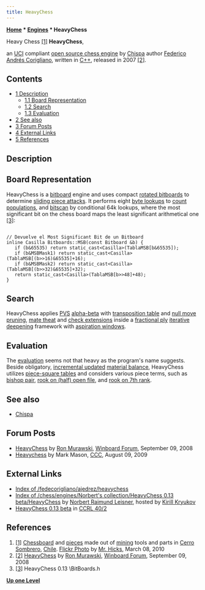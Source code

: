 ```yaml
---
title: HeavyChess
---
```

**[Home](Home "Home") * [Engines](Engines "Engines") * HeavyChess**

[](https://www.flickr.com/photos/teosaurio/4531534307/in/photostream/) Heavy Chess <a id="cite-note-1" href="#cite-ref-1">[1]</a>
**HeavyChess**,

an [UCI](UCI "UCI") compliant [open source chess engine](Category:Open_Source "Category:Open Source") by [Chispa](Chispa "Chispa") author [Federico Andrés Corigliano](Federico_Andr%C3%A9s_Corigliano "Federico Andrés Corigliano"), written in [C++](Cpp "Cpp"), released in 2007 <a id="cite-note-2" href="#cite-ref-2">[2]</a>.

## Contents

- [1 Description](#description)
  - [1.1 Board Representation](#board-representation)
  - [1.2 Search](#search)
  - [1.3 Evaluation](#evaluation)
- [2 See also](#see-also)
- [3 Forum Posts](#forum-posts)
- [4 External Links](#external-links)
- [5 References](#references)

## Description

## Board Representation

HeavyChess is a [bitboard](Bitboards "Bitboards") engine and uses compact [rotated bitboards](Rotated_Bitboards "Rotated Bitboards") to determine [sliding piece attacks](Sliding_Piece_Attacks "Sliding Piece Attacks"). It performs eight [byte lookups](Population_Count#Lookup "Population Count") to [count populations](Population_Count "Population Count"), and [bitscan](BitScan "BitScan") by conditional 64k lookups, where the most significant bit on the chess board maps the least significant arithmetical one <a id="cite-note-3" href="#cite-ref-3">[3]</a>:

```

// Devuelve el Most Significant Bit de un Bitboard
inline Casilla Bitboards::MSB(const Bitboard &b) {
   if (b&65535) return static_cast<Casilla>(TablaMSB[b&65535]);
   if (b&MSBMask1) return static_cast<Casilla>(TablaMSB[(b>>16)&65535]+16);
   if (b&MSBMask2) return static_cast<Casilla>(TablaMSB[(b>>32)&65535]+32);
   return static_cast<Casilla>(TablaMSB[b>>48]+48);
}

```

## Search

HeavyChess applies [PVS](Principal_Variation_Search "Principal Variation Search") [alpha-beta](Alpha-Beta "Alpha-Beta") with [transposition table](Transposition_Table "Transposition Table") and [null move pruning](Null_Move_Pruning "Null Move Pruning"), [mate theat](Mate_Threat_Extensions "Mate Threat Extensions") and [check extensions](Check_Extensions "Check Extensions") inside a [fractional ply](Depth#FractionalPlies "Depth") [iterative deepening](Iterative_Deepening "Iterative Deepening") framework with [aspiration windows](Aspiration_Windows "Aspiration Windows").

## Evaluation

The [evaluation](Evaluation "Evaluation") seems not that heavy as the program's name suggests. Beside obligatory, [incremental updated](Incremental_Updates "Incremental Updates") [material balance](Material#Balance "Material"), HeavyChess utilizes [piece-square tables](Piece-Square_Tables "Piece-Square Tables") and considers various piece terms, such as [bishop pair](Bishop_Pair "Bishop Pair"), [rook on (half) open file](Rook_on_Open_File "Rook on Open File"), and [rook on 7th rank](Rook_on_Seventh "Rook on Seventh").

## See also

- [Chispa](Chispa "Chispa")

## Forum Posts

- [HeavyChess](http://www.open-aurec.com/wbforum/viewtopic.php?f=2&t=49475) by [Ron Murawski](Ron_Murawski "Ron Murawski"), [Winboard Forum](Computer_Chess_Forums "Computer Chess Forums"), September 09, 2008
- [Heavychess](http://www.talkchess.com/forum/viewtopic.php?t=29307) by Mark Mason, [CCC](CCC "CCC"), August 09, 2009

## External Links

- [Index of /fedecorigliano/ajedrez/heavychess](http://www.oocities.org/ar/fedecorigliano/ajedrez/heavychess/)
- [Index of /chess/engines/Norbert's collection/HeavyChess 0.13 beta/HeavyChess](http://kirr.homeunix.org/chess/engines/Norbert%27s%20collection/HeavyChess%200.13%20beta/HeavyChess/) by [Norbert Raimund Leisner](Norbert_Raimund_Leisner "Norbert Raimund Leisner"), hosted by [Kirill Kryukov](Kirill_Kryukov "Kirill Kryukov")
- [HeavyChess 0.13 beta](http://www.computerchess.org.uk/ccrl/404/cgi/engine_details.cgi?print=Details&eng=HeavyChess+0.13+beta) in [CCRL 40/2](CCRL "CCRL")

## References

1. <a id="cite-ref-1" href="#cite-note-1">[1]</a> [Chessboard](Chessboard "Chessboard") and [pieces](Pieces "Pieces") made out of [mining](https://en.wikipedia.org/wiki/Mining) tools and parts in [Cerro Sombrero](https://en.wikipedia.org/wiki/Cerro_Sombrero), [Chile](https://en.wikipedia.org/wiki/Chile). [Flickr Photo](https://www.flickr.com/photos/teosaurio/4531534307/in/photostream/) by [Mr. Hicks](https://www.flickr.com/photos/teosaurio/), March 08, 2010
1. <a id="cite-ref-2" href="#cite-note-2">[2]</a> [HeavyChess](http://www.open-aurec.com/wbforum/viewtopic.php?f=2&t=49475) by [Ron Murawski](Ron_Murawski "Ron Murawski"), [Winboard Forum](Computer_Chess_Forums "Computer Chess Forums"), September 09, 2008
1. <a id="cite-ref-3" href="#cite-note-3">[3]</a> HeavyChess 0.13 \\BitBoards.h

**[Up one Level](Engines "Engines")**

